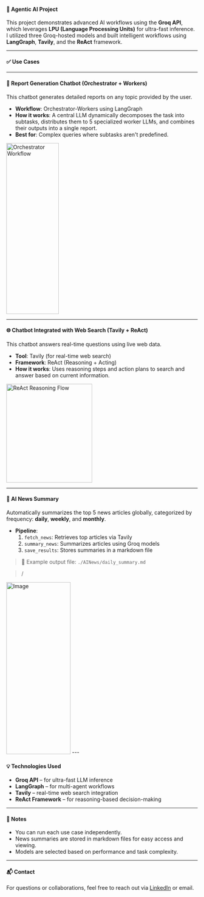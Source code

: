 #### 🚀 Agentic AI Project

This project demonstrates advanced AI workflows using the **Groq API**, which leverages **LPU (Language Processing Units)** for ultra-fast inference. I utilized three Groq-hosted models and built intelligent workflows using **LangGraph**, **Tavily**, and the **ReAct** framework.

---

#### ✅ Use Cases

---

#### 🤖 Report Generation Chatbot (Orchestrator + Workers)

This chatbot generates detailed reports on any topic provided by the user.

- **Workflow**: Orchestrator-Workers using LangGraph  
- **How it works**: A central LLM dynamically decomposes the task into subtasks, distributes them to 5 specialized worker LLMs, and combines their outputs into a single report.  
- **Best for**: Complex queries where subtasks aren't predefined.

<img width="138" height="450" alt="Orchestrator Workflow" src="https://github.com/user-attachments/assets/6ad7e41a-85fd-44fd-9973-a6b2b0c95e00" />

---

#### 🌐 Chatbot Integrated with Web Search (Tavily + ReAct)

This chatbot answers real-time questions using live web data.

- **Tool**: Tavily (for real-time web search)  
- **Framework**: ReAct (Reasoning + Acting)  
- **How it works**: Uses reasoning steps and action plans to search and answer based on current information.

<img width="226" height="260" alt="ReAct Reasoning Flow" src="https://github.com/user-attachments/assets/f932cc5d-f05e-4714-a720-14ab777e5063" />

---

#### 📰 AI News Summary

Automatically summarizes the top 5 news articles globally, categorized by frequency: **daily**, **weekly**, and **monthly**.

- **Pipeline**:
  1. `fetch_news`: Retrieves top articles via Tavily  
  2. `summary_news`: Summarizes articles using Groq models  
  3. `save_results`: Stores summaries in a markdown file  

> 📄 Example output file: `./AINews/daily_summary.md`

> /
<img width="169" height="453" alt="Image" src="https://github.com/user-attachments/assets/aa1fd89d-c6c5-44b3-83f6-a63921989722" />
---

#### 💡 Technologies Used

- **Groq API** – for ultra-fast LLM inference  
- **LangGraph** – for multi-agent workflows  
- **Tavily** – real-time web search integration  
- **ReAct Framework** – for reasoning-based decision-making  

---

#### 📌 Notes

- You can run each use case independently.
- News summaries are stored in markdown files for easy access and viewing.
- Models are selected based on performance and task complexity.

---

#### 📬 Contact

For questions or collaborations, feel free to reach out via [LinkedIn](https://www.linkedin.com/) or email.

